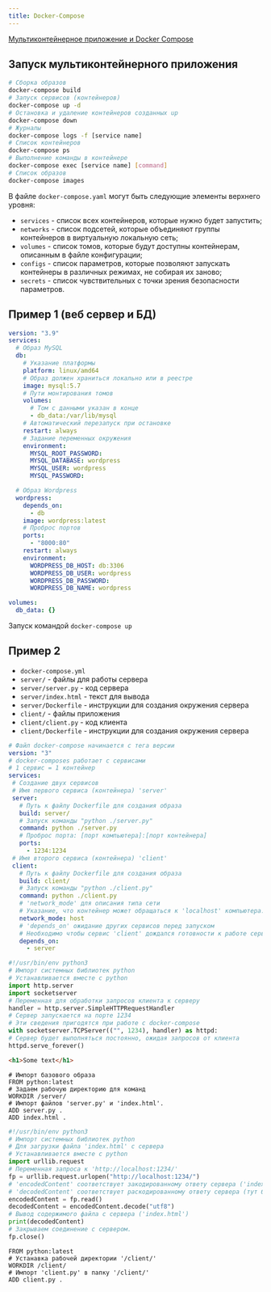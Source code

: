 ```yaml
---
title: Docker-Compose
---
```


[Мультиконтейнерное приложение и Docker Compose](https://doka.guide/tools/docker-compose/)

## Запуск мультиконтейнерного приложения

```bash
# Сборка образов
docker-compose build
# Запуск сервисов (контейнеров)
docker-compose up -d
# Остановка и удаление контейнеров созданных up
docker-compose down
# Журналы
docker-compose logs -f [service name]
# Список контейнеров
docker-compose ps
# Выполнение команды в контейнере
docker-compose exec [service name] [command]
# Список образов
docker-compose images
```

В файле `docker-compose.yaml` могут быть следующие элементы верхнего уровня:

- `services` - список всех контейнеров, которые нужно будет запустить;
- `networks` - список подсетей, которые объединяют группы контейнеров в виртуальную локальную сеть;
- `volumes` - список томов, которые будут доступны контейнерам, описанным в файле конфигурации;
- `configs` - список параметров, которые позволяют запускать контейнеры в различных режимах, не собирая их заново;
- `secrets` - список чувствительных с точки зрения безопасности параметров.

## Пример 1 (веб сервер и БД)

```yaml title="compose.yml"
version: "3.9"
services:
  # Образ MySQL
  db:
    # Указание платформы
    platform: linux/amd64
    # Образ должен храниться локально или в реестре
    image: mysql:5.7
    # Пути монтирования томов
    volumes:
      # Том с данными указан в конце
      - db_data:/var/lib/mysql
    # Автоматический перезапуск при остановке
    restart: always
    # Задание переменных окружения
    environment:
      MYSQL_ROOT_PASSWORD:
      MYSQL_DATABASE: wordpress
      MYSQL_USER: wordpress
      MYSQL_PASSWORD:

  # Образ Wordpress
  wordpress:
    depends_on:
      - db
    image: wordpress:latest
    # Проброс портов
    ports:
      - "8000:80"
    restart: always
    environment:
      WORDPRESS_DB_HOST: db:3306
      WORDPRESS_DB_USER: wordpress
      WORDPRESS_DB_PASSWORD:
      WORDPRESS_DB_NAME: wordpress

volumes:
  db_data: {}
```

Запуск командой `docker-compose up`

## Пример 2

- `docker-compose.yml`
- `server/` - файлы для работы сервера
- `server/server.py` - код сервера
- `server/index.html` - текст для вывода
- `server/Dockerfile` - инструкции для создания окружения сервера
- `client/` - файлы приложения
- `client/client.py` - код клиента
- `client/Dockerfile` - инструкции для создания окружения сервера

```yaml title="docker-compose.yml"
# Файл docker-compose начинается с тега версии 
version: "3" 
# docker-composes работает с сервисами 
# 1 сервис = 1 контейнер 
services: 
 # Создание двух сервисов 
 # Имя первого сервиса (контейнера) 'server' 
 server: 
   # Путь к файлу Dockerfile для создания образа 
   build: server/ 
   # Запуск команды "python ./server.py" 
   command: python ./server.py 
   # Проброс порта: [порт компьютера]:[порт контейнера] 
   ports: 
     - 1234:1234 
 # Имя второго сервиса (контейнера) 'client' 
 client: 
   # Путь к файлу Dockerfile для создания образа 
   build: client/ 
   # Запуск команды "python ./client.py" 
   command: python ./client.py 
   # 'network_mode' для описания типа сети 
   # Указание, что контейнер может обращаться к 'localhost' компьютера. 
   network_mode: host 
   # 'depends_on' ожидание других сервисов перед запуском 
   # Необходимо чтобы сервис 'client' дождался готовности к работе сервиса 'server'. 
   depends_on: 
     - server
```

```python title="server/server.py"
#!/usr/bin/env python3 
# Импорт системных библиотек python 
# Устанавливается вместе с python 
import http.server 
import socketserver 
# Переменная для обработки запросов клиента к серверу 
handler = http.server.SimpleHTTPRequestHandler 
# Сервер запускается на порте 1234 
# Эти сведения пригодятся при работе с docker-compose 
with socketserver.TCPServer(("", 1234), handler) as httpd: 
# Сервер будет выполняться постоянно, ожидая запросов от клиента 
httpd.serve_forever()
```

```html title="server/index.html"
<h1>Some text</h1>
```

```docker title="server/Dockerfile"
# Импорт базового образа 
FROM python:latest 
# Задаем рабочую директорию для команд 
WORKDIR /server/ 
# Импорт файлов 'server.py' и 'index.html'. 
ADD server.py . 
ADD index.html .
```

```python title="client/client.py"
#!/usr/bin/env python3 
# Импорт системных библиотек python 
# Для загрузки файла 'index.html' с сервера 
# Устанавливается вместе с python 
import urllib.request 
# Переменная запроса к 'http://localhost:1234/' 
fp = urllib.request.urlopen("http://localhost:1234/") 
# 'encodedContent' соответствует закодированному ответу сервера ('index.html') 
# 'decodedContent' соответствует раскодированному ответу сервера (тут будет то, что мы хотим вывести на экран) 
encodedContent = fp.read() 
decodedContent = encodedContent.decode("utf8") 
# Вывод содержимого файла с сервера ('index.html') 
print(decodedContent) 
# Закрываем соединение с сервером. 
fp.close()
```

```docker title="client/Dockerfile"
FROM python:latest 
# Устанавка рабочей директории '/client/' 
WORKDIR /client/ 
# Импорт 'client.py' в папку '/client/' 
ADD client.py .
```
